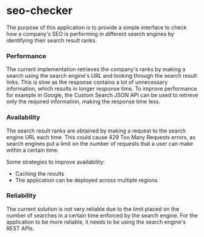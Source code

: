 # seo-checker

The purpose of this application is to provide a simple interface to check how a company's SEO is performing in different search engines by identifying their search result ranks. 

### Performance

The current implementation retrieves the company's ranks by making a search using the search engine's URL and looking through the search result links. This is slow as the response contains a lot of unnecessary information, which results in longer response time. To improve performance for example in Google, the Custom Search JSON API can be used to retrieve only the required information, making the response time less.

### Availability

The search result ranks are obtained by making a request to the search engine URL each time. This could cause 429 Too Many Requests errors, as search engines put a limit on the number of requests that a user can make within a certain time. 

Some strategies to improve availability:
- Caching the results
- The application can be deployed across multiple regions

### Reliability

The current solution is not very reliable due to the limit placed on the number of searches in a certain time enforced by the search engine. For the application to be more reliable, it needs to be using the search engine's REST APIs.
